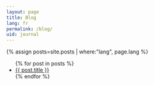 ```yaml
---
layout: page
title: Blog
lang: fr
permalink: /blog/
uid: journal
---
```


{% assign posts=site.posts | where:"lang", page.lang %}
<ul>
{% for post in posts %}
    <li class="lang">
        <a href="{{ site.baseurl }}{{ post.url }}" class="{{ post.lang }}">{{ post.title }}</a>
    </li>
{% endfor %}
</ul>

